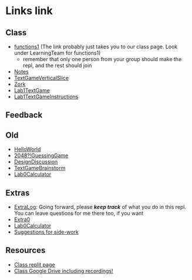 # Links link
## Class
* [functions1](https://replit.com/team/CS9-Summer1-2223/functions1) (The link probably just takes you to our class page. Look under LearningTeam for functions1)
    - remember that only one person from your group should make the repl, and the rest should join
* [Notes](https://replit.com/team/CS9-Summer1-2223/Notes)
* [TextGameVerticalSlice](https://replit.com/team/CS9-Summer1-2223/TextGameVertSlice)
* [Zork](http://www.web-adventures.org/cgi-bin/webfrotz?s=ZorkDungeon)
* [Lab1TextGame](https://replit.com/team/CS9-Summer1-2223/Lab1TextGame)
* [Lab1TextGameInstructions](https://ep.mrdonoghue.repl.co/p/r.351ebf5333b90babf6e2a155ae9c6425)


## Feedback

## Old
* [HelloWorld](https://replit.com/team/CS9-Summer1-2223/HelloWorld)
* [2048?!GuessingGame](https://replit.com/team/CS9-Summer1-2223/2048GuessingGame)
* [DesignDiscussion](https://replit.com/team/CS9-Summer1-2223/DesignDiscussion)
* [TextGameBrainstorm](https://replit.com/team/CS9-Summer1-2223/TextGameBrainstorm)
* [Lab0Calculator](https://replit.com/team/CS9-Summer1-2223/Lab0AreaCalc)
## Extras
* [ExtraLog](https://replit.com/team/CS9-Summer1-2223/ExtraLog): Going forward, please ***keep track*** of what you do in this repl. You can leave questions for me there too, if you want
* [Extra0](https://replit.com/team/CS9-Summer1-2223/Extra0)
* [Lab0Calculator](https://replit.com/team/CS9-Summer1-2223/Lab0AreaCalc)
* [Suggestions for side-work](https://docs.google.com/document/d/1835O6AnudDq_AZSsg_wo3rz1dCVsN2jwyorlSb8PjjE/edit?usp=sharing)

## Resources
* [Class replit page](https://replit.com/team/CS9-Summer1-2223)
* [Class Google Drive including recordings!](https://drive.google.com/drive/folders/1Bd1PqIdDercXy8XeAMeU1lPMGMtHrexs?usp=sharing)
